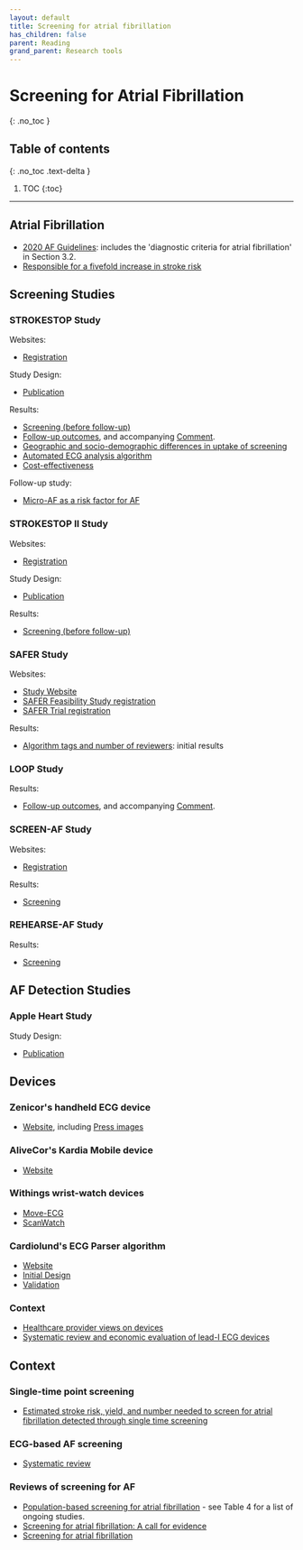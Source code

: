 ```yaml
---
layout: default
title: Screening for atrial fibrillation
has_children: false
parent: Reading
grand_parent: Research tools
---
```


# Screening for Atrial Fibrillation
{: .no_toc }

## Table of contents
{: .no_toc .text-delta }

1. TOC
{:toc}

---

## Atrial Fibrillation

- [2020 AF Guidelines](https://doi.org/10.1093/eurheartj/ehaa612): includes the 'diagnostic criteria for atrial fibrillation' in Section 3.2.
- [Responsible for a fivefold increase in stroke risk](https://doi.org/0.1161/01.str.22.8.983)

## Screening Studies

### STROKESTOP Study

Websites:
- [Registration](https://clinicaltrials.gov/ct2/show/NCT01593553)

Study Design:
- [Publication](https://doi.org/10.1093/europace/eus217)

Results:
- [Screening (before follow-up)](https://doi.org/10.1161/CIRCULATIONAHA.114.014343)
- [Follow-up outcomes](https://doi.org/10.1016/s0140-6736(21)01637-8), and accompanying [Comment](https://doi.org/10.1016/S0140-6736(21)01750-5).
- [Geographic and socio-demographic differences in uptake of screening](https://doi.org/10.1016/j.ijcard.2016.07.198)
- [Automated ECG analysis algorithm](https://doi.org/10.1093/europace/euw286)
- [Cost-effectiveness](https://doi.org/10.1093/europace/euv083)

Follow-up study:
- [Micro-AF as a risk factor for AF](https://doi.org/10.1016/j.amjcard.2018.06.030)

### STROKESTOP II Study

Websites:
- [Registration](https://clinicaltrials.gov/ct2/show/NCT02743416)

Study Design:
- [Publication](https://doi.org/10.1093/europace/euw319)

Results:
- [Screening (before follow-up)](https://doi.org/10.1093/europace/euz255)

### SAFER Study

Websites:
- [Study Website](https://www.safer.phpc.cam.ac.uk/)
- [SAFER Feasibility Study registration](https://www.isrctn.com/ISRCTN16939438)
- [SAFER Trial registration](https://www.isrctn.com/ISRCTN72104369)

Results:
- [Algorithm tags and number of reviewers](https://doi.org/10.3390/ecsa-7-08195): initial results

### LOOP Study

Results:
- [Follow-up outcomes](https://doi.org/10.1016/s0140-6736(21)01698-6), and accompanying [Comment](https://doi.org/10.1016/S0140-6736(21)01785-2).

### SCREEN-AF Study

Websites:
- [Registration](https://clinicaltrials.gov/ct2/show/NCT02392754)

Results:
- [Screening](https://doi.org/10.1001/jamacardio.2021.0038)

### REHEARSE-AF Study

Results:
- [Screening](https://doi.org/10.1161/CIRCULATIONAHA.117.030583)

## AF Detection Studies

### Apple Heart Study

Study Design:
- [Publication](https://doi.org/10.1016/j.ahj.2018.09.002)

## Devices

### Zenicor's handheld ECG device

- [Website](https://zenicor.com/zenicor-ekg/), including [Press images](https://zenicor.com/press-material/)

### AliveCor's Kardia Mobile device

- [Website](https://www.kardia.com/)

### Withings wrist-watch devices

- [Move-ECG](https://www.withings.com/uk/en/move-ecg)
- [ScanWatch](https://www.withings.com/de/en/scanwatch)

### Cardiolund's ECG Parser algorithm

- [Website](https://cardiolund.com/ecg-parser/)
- [Initial Design](http://cinc.mit.edu/archives/2012/pdf/0193.pdf)
- [Validation](https://doi.org/10.1093/europace/euw286)

### Context

- [Healthcare provider views on devices](https://doi.org/10.1016/j.cvdhj.2020.06.002)
- [Systematic review and economic evaluation of lead-I ECG devices](https://doi.org/10.3310/hta24030)

## Context

### Single-time point screening

- [Estimated stroke risk, yield, and number needed to screen for atrial fibrillation detected through single time screening](https://doi.org/10.1371/journal.pmed.1002903)

### ECG-based AF screening 

- [Systematic review](https://doi.org/10.1001/jama.2018.4190)

### Reviews of screening for AF
- [Population-based screening for atrial fibrillation](https://doi.org/10.1161/CIRCRESAHA.120.316341) - see Table 4 for a list of ongoing studies.
- [Screening for atrial fibrillation: A call for evidence](https://doi.org/10.1093/eurheartj/ehz834)
- [Screening for atrial fibrillation](https://doi.org/10.1161/CIRCULATIONAHA.116.026693)